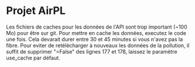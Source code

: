 # Projet AirPL
Les fichiers de caches pour les données de l'API sont trop important (~100 Mo) pour être sur git.
Pour mettre en cache les données, executez le code une fois. Cela devarait durer entre 30 et 45 minutes si vous n'avez pas la fibre. 
Pour eviter de retélécharger à nouveaux les données de la pollution, il suffit de supprimer "=False" des lignes 177 et 178, laissez le paramètre use_cache par défaut. 
